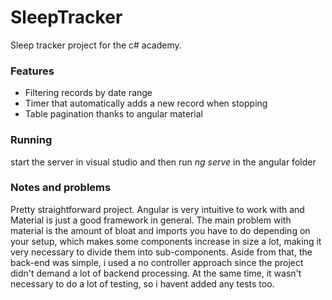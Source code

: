 # SleepTracker

Sleep tracker project for the c# academy.

### Features

- Filtering records by date range
- Timer that automatically adds a new record when stopping
- Table pagination thanks to angular material

### Running

start the server in visual studio and then run *ng serve* in the angular folder

### Notes and problems

Pretty straightforward project. Angular is very intuitive to work with and Material is just a good framework in general.
The main problem with material is the amount of bloat and imports you have to do depending on your setup, which makes some components increase in size a lot, making it very necessary to divide them into sub-components.
Aside from that, the back-end was simple, i used a no controller approach since the project didn't demand a lot of backend processing. At the same time, it wasn't necessary to do a lot of testing, so i havent added any tests too.